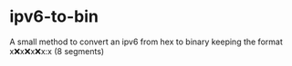 # ipv6-to-bin
A small method to convert an ipv6 from hex to binary keeping the format x:x:x:x:x:x:x:x (8 segments)
